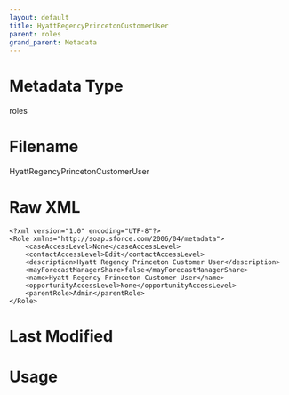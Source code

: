 ```yaml
---
layout: default
title: HyattRegencyPrincetonCustomerUser
parent: roles
grand_parent: Metadata
---
```

# Metadata Type
roles


# Filename 
HyattRegencyPrincetonCustomerUser


# Raw XML
```
<?xml version="1.0" encoding="UTF-8"?>
<Role xmlns="http://soap.sforce.com/2006/04/metadata">
    <caseAccessLevel>None</caseAccessLevel>
    <contactAccessLevel>Edit</contactAccessLevel>
    <description>Hyatt Regency Princeton Customer User</description>
    <mayForecastManagerShare>false</mayForecastManagerShare>
    <name>Hyatt Regency Princeton Customer User</name>
    <opportunityAccessLevel>None</opportunityAccessLevel>
    <parentRole>Admin</parentRole>
</Role>
```


# Last Modified


# Usage
